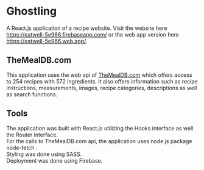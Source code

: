 # Ghostling
A React.js application of a recipe website. Visit the website here https://eatwell-5e966.firebaseapp.com/ or the web app version here https://eatwell-5e966.web.app/.

## TheMealDB.com
This application uses the web api of <a href='https://www.themealdb.com/'>TheMealDB.com</a> which offers access to 254 recipes with 572 ingredients. It also offers information such as recipe instructions, measurements, images, recipe categories, descriptions as well as search functions.

## Tools
The application was built with React.js utilizing the Hooks interface as well the Router interface.<br>
For the calls to TheMealDB.com api, the application uses node.js package node-fetch .<br>
Styling was done using SASS.<br>
Deployment was done using Firebase.
